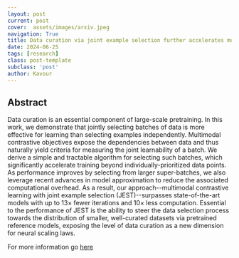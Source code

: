 ```yaml
---
layout: post
current: post
cover:  assets/images/arxiv.jpeg
navigation: True
title: Data curation via joint example selection further accelerates multimodal learning
date: 2024-06-25
tags: [research]
class: post-template
subclass: 'post'
author: Kavour
---
```


<h2> Abstract </h2>

<p>Data curation is an essential component of large-scale pretraining. In this work, we demonstrate that jointly selecting batches of data is more effective for learning than selecting examples independently. Multimodal contrastive objectives expose the dependencies between data and thus naturally yield criteria for measuring the joint learnability of a batch. We derive a simple and tractable algorithm for selecting such batches, which significantly accelerate training beyond individually-prioritized data points. As performance improves by selecting from larger super-batches, we also leverage recent advances in model approximation to reduce the associated computational overhead. As a result, our approach--multimodal contrastive learning with joint example selection (JEST)--surpasses state-of-the-art models with up to 13× fewer iterations and 10× less computation. Essential to the performance of JEST is the ability to steer the data selection process towards the distribution of smaller, well-curated datasets via pretrained reference models, exposing the level of data curation as a new dimension for neural scaling laws.</p>

<p>For more information go <a href='https://arxiv.org/abs/2406.17711'>here</a></p>